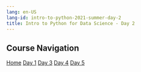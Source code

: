 ```yaml
---
lang: en-US
lang-id: intro-to-python-2021-summer-day-2
title: Intro to Python for Data Science - Day 2
---
```


## Course Navigation

<div id="access-tags">
    <div class="d-flex flex-wrap mt-3 mb-1 mr-3">
        <a class="post-tag" href="{{ site.baseurl }}{% link _teaching/intro-to-python-2021S/home.md %}">Home</a>
        <a class="post-tag" href="{{ site.baseurl }}{% link _teaching/intro-to-python-2021S/day1.md %}">Day 1</a>
        <a class="post-tag" href="{{ site.baseurl }}{% link _teaching/intro-to-python-2021S/day3.md %}">Day 3</a>
        <a class="post-tag" href="{{ site.baseurl }}{% link _teaching/intro-to-python-2021S/day4.md %}">Day 4</a>
        <a class="post-tag" href="{{ site.baseurl }}{% link _teaching/intro-to-python-2021S/day5.md %}">Day 5</a>
    </div>
</div>
